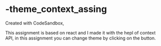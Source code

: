# -theme_context_assing
Created with CodeSandbox, 

This assignment is based on react and I made it with the hepl of context API, in this assignment you can change theme by clicking on the button.
